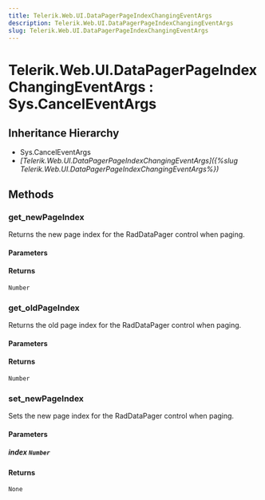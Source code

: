 ```yaml
---
title: Telerik.Web.UI.DataPagerPageIndexChangingEventArgs
description: Telerik.Web.UI.DataPagerPageIndexChangingEventArgs
slug: Telerik.Web.UI.DataPagerPageIndexChangingEventArgs
---
```


# Telerik.Web.UI.DataPagerPageIndexChangingEventArgs : Sys.CancelEventArgs 

## Inheritance Hierarchy

* Sys.CancelEventArgs
* *[Telerik.Web.UI.DataPagerPageIndexChangingEventArgs]({%slug Telerik.Web.UI.DataPagerPageIndexChangingEventArgs%})*


## Methods

###  get_newPageIndex

Returns the new page index for the RadDataPager control when paging.

#### Parameters

#### Returns

`Number` 

### get_oldPageIndex

Returns the old page index for the RadDataPager control when paging.

#### Parameters

#### Returns

`Number` 

### set_newPageIndex

Sets the new page index for the RadDataPager control when paging.

#### Parameters

##### index `Number`

#### Returns

`None` 



